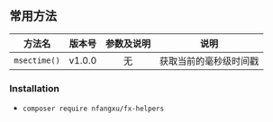 ## 常用方法

| 方法名 | 版本号 | 参数及说明 | 说明 |
|:---:|:---:|:---:|:---:|
| `msectime()` | v1.0.0 | 无 | 获取当前的毫秒级时间戳 |

### Installation

- `composer require nfangxu/fx-helpers`